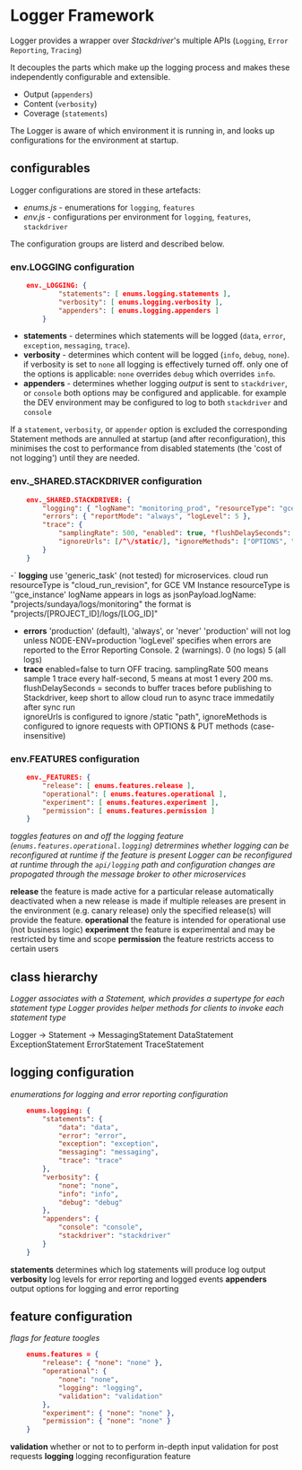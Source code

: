 # Logger Framework 
Logger provides a wrapper over _Stackdriver_'s multiple APIs (`Logging`, `Error Reporting`, `Tracing`)

It decouples the parts which make up the logging process and makes these independently configurable and extensible.
- Output (`appenders`)
- Content (`verbosity`)
- Coverage (`statements`)

The Logger is aware of which environment it is running in, and looks up configurations for the environment at startup.

## configurables
Logger configurations are stored in these artefacts:

- _enums.js_   -   enumerations for   `logging`, `features`
- _env.js_     -   configurations per environment for  `logging`, `features`, `stackdriver` 

The configuration groups are listerd and described below.

### env.LOGGING configuration
```json
    env._LOGGING: {
            "statements": [ enums.logging.statements ],
            "verbosity": [ enums.logging.verbosity ],
            "appenders": [ enums.logging.appenders ]
        }
```
- __statements__    - determines which statements will be logged (`data`, `error`, `exception`, `messaging`, `trace`). 
- __verbosity__     - determines which content will be logged (`info`, `debug`, `none`).
                    if verbosity is set to `none` all logging is effectively turned off.
                    only one of the options is applicable: 
                        `none` overrides `debug` which overrides `info`.
- __appenders__     - determines whether logging _output_ is sent to `stackdriver`, or `console`
                    both options may be configured and applicable. 
                        for example the DEV environment may be configured to log to both `stackdriver` and `console`   

If a `statement`, `verbosity`, or `appender` option is excluded the corresponding Statement methods are annulled at startup (and after reconfiguration), this minimises the cost to performance from disabled statements (the 'cost of not logging') until they are needed.


### env._SHARED.STACKDRIVER configuration
```json
    env._SHARED.STACKDRIVER: {
        "logging": { "logName": "monitoring_prod", "resourceType": "gce_instance" },  
        "errors": { "reportMode": "always", "logLevel": 5 },                          
        "trace": {
            "samplingRate": 500, "enabled": true, "flushDelaySeconds": 1,             
            "ignoreUrls": [/^\/static/], "ignoreMethods": ["OPTIONS", "PUT"]        
        }
    }
```
-` __logging__     use 'generic_task' (not tested) for microservices. 
                cloud run resourceType is "cloud_run_revision", 
                for GCE VM Instance resourceType is ''gce_instance' 
                logName appears in logs as jsonPayload.logName: "projects/sundaya/logs/monitoring"
                the format is "projects/[PROJECT_ID]/logs/[LOG_ID]"
- __errors__      'production' (default), 'always', or 'never' 
                'production' will not log unless NODE-ENV=production
                'logLevel' specifies when errors are reported to the Error Reporting Console. 
                    2 (warnings). 0 (no logs) 5 (all logs)      
- __trace__       enabled=false to turn OFF tracing. 
                samplingRate 500 means sample 1 trace every half-second, 5 means at most 1 every 200 ms. 
                flushDelaySeconds = seconds to buffer traces before publishing to Stackdriver, keep short to allow cloud run to async trace immedatily after sync run             
                ignoreUrls is configured to ignore /static "path", 
                ignoreMethods is configured to ignore requests with OPTIONS & PUT methods (case-insensitive)                

### env.FEATURES configuration
```json
    env._FEATURES: {
        "release": [ enums.features.release ],
        "operational": [ enums.features.operational ],
        "experiment": [ enums.features.experiment ],
        "permission": [ enums.features.permission ]
    }
```
_toggles features on and off_
_the logging feature (`enums.features.operational.logging`) detrermines whether logging can be reconfigured at runtime_
_if the feature is present Logger can be reconfigured at runtime through the `api/logging` path and configuration changes are propogated through the message broker to other microservices_

__release__     the feature is made active for a particular release
                automatically deactivated when a new release is made
                if multiple releases are present in the environment (e.g. canary release) only the specified release(s) will provide the feature. 
__operational__ the feature is intended for operational use (not business logic)
__experiment__  the feature is experimental and may be restricted by time and scope
__permission__  the feature restricts access to certain users


## class hierarchy
_Logger associates with a Statement, which provides a supertype for each statement type_
_Logger provides helper methods for clients to invoke each statement type_

Logger  -> Statement -> MessagingStatement
                        DataStatement
                        ExceptionStatement
                        ErrorStatement
                        TraceStatement

## logging configuration
_enumerations for logging and error reporting configuration_

```json
    enums.logging: {
        "statements": {
            "data": "data",
            "error": "error",
            "exception": "exception",
            "messaging": "messaging",
            "trace": "trace"
        },
        "verbosity": {
            "none": "none",
            "info": "info",
            "debug": "debug"
        },
        "appenders": {   
            "console": "console",
            "stackdriver": "stackdriver"
        }
    }
```
__statements__  determines which log statements will produce log output 
__verbosity__   log levels for error reporting and logged events
__appenders__   output options for logging and error reporting   


## feature configuration

_flags for feature toogles_


```json
    enums.features = {
        "release": { "none": "none" },
        "operational": {
            "none": "none",
            "logging": "logging",                             
            "validation": "validation"                        
        },
        "experiment": { "none": "none" },
        "permission": { "none": "none" }
    }
```
__validation__  whether or not to to perform in-depth input validation for post requests
__logging__     logging reconfiguration feature

